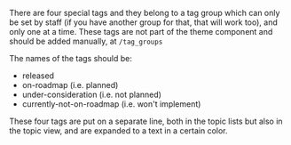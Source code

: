 There are four special tags and they belong to a tag group which can only be set by staff (if you have another group for that, that will work too), and only one at a time.
These tags are not part of the theme component and should be added manually, at `/tag_groups`

The names of the tags should be:
* released
* on-roadmap (i.e. planned)
* under-consideration (i.e. not planned)
* currently-not-on-roadmap (i.e. won't implement)

These four tags are put on a separate line, both in the topic lists but also in the topic view, and are expanded to a text in a certain color.
